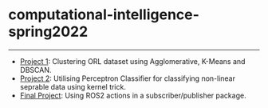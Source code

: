 # computational-intelligence-spring2022
----


- [Project 1](Project1): Clustering ORL dataset using Agglomerative, K-Means and DBSCAN.
- [Project 2](Project2): Utilising Perceptron Classifier for classifying non-linear seprable data using kernel trick.
- [Final Project](final_project): Using ROS2 actions in a subscriber/publisher package.




